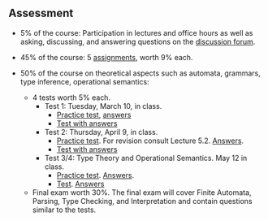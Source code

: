 ## Assessment

- 5% of the course: Participation in lectures and office hours as well as asking, discussing, and answering questions on the [discussion forum](https://groups.google.com/forum/#!forum/chapman-compiler-construction-2020).

- 45% of the course: 5 [assignments](assignments.md), worth 9% each. 

- 50% of the course on theoretical aspects such as automata, grammars, type inference, operational semantics: 
  - 4 tests worth 5% each. 
    - Test 1: Tuesday, March 10, in class. 
      - [Practice test](Sources/practice-test-1-dfas.pdf), [answers](Answers/practice-test-1-answers.pdf)
      - [Test with answers](Answers/test-1/README.md)
    - Test 2: Thursday, April 9, in class. 
      - [Practice test](Sources/practice-test-2.md). For revision consult Lecture 5.2. [Answers](Answers/practice-test-2/practice-test-2-answers.md).
      - [Test with answers](Answers/test-2/test-2-answers.md)
    - Test 3/4: Type Theory and Operational Semantics. May 12 in class. 
      - [Practice test](Sources/practice-test-3-4.pdf). [Answers](Answers/practice-test-3-4/README.md).
      - [Test](Sources/test-3-4.pdf). [Answers](Answers/test-3-4/test-3-4-answers.md)
  - Final exam worth 30%. The final exam will cover Finite Automata, Parsing, Type Checking, and Interpretation and contain questions similar to the tests. 
